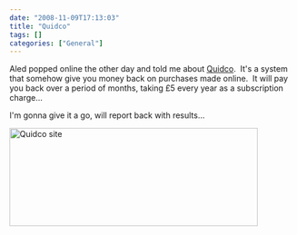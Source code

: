 ```yaml
---
date: "2008-11-09T17:13:03"
title: "Quidco"
tags: []
categories: ["General"]
---
```


Aled popped online the other day and told me about [Quidco][1].  It's a system that somehow give you money back on purchases made online.  It will pay you back over a period of months, taking £5 every year as a subscription charge...

I'm gonna give it a go, will report back with results...

[<img src="http://i9.photobucket.com/albums/a55/forquare/blog/Picture1-7.png" width="437" height="173" class="aligncenter" title="Quidco site" />][2]

  [1]: https://www.quidco.com/
  [2]: http://i9.photobucket.com/albums/a55/forquare/blog/Picture1-7.png
